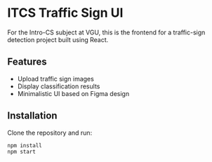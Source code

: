 # ITCS Traffic Sign UI

For the Intro-CS subject at VGU, this is the frontend for a traffic-sign detection project built using React.

## Features
- Upload traffic sign images
- Display classification results
- Minimalistic UI based on Figma design

## Installation
Clone the repository and run:

```bash
npm install
npm start
